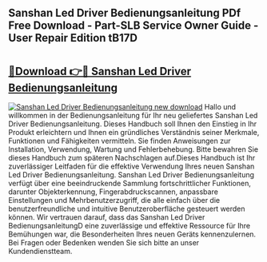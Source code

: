 ## Sanshan Led Driver Bedienungsanleitung PDf Free Download - Part-SLB Service Owner Guide - User Repair Edition tB17D

# <h2><a href="http://df4mdt.blite.top/?on=Sanshan+Led+Driver+Bedienungsanleitung">🔗Download 👉🔴 Sanshan Led Driver Bedienungsanleitung</a></h2>

[![Sanshan Led Driver Bedienungsanleitung new download](https://i.imgur.com/lujVjoI.png)](http://df4mdt.blite.top/?on=Sanshan+Led+Driver+Bedienungsanleitung)
Hallo und willkommen in der Bedienungsanleitung für Ihr neu geliefertes Sanshan Led Driver Bedienungsanleitung. Dieses Handbuch soll Ihnen den Einstieg in Ihr Produkt erleichtern und Ihnen ein gründliches Verständnis seiner Merkmale, Funktionen und Fähigkeiten vermitteln. Sie finden Anweisungen zur Installation, Verwendung, Wartung und Fehlerbehebung. Bitte bewahren Sie dieses Handbuch zum späteren Nachschlagen auf.Dieses Handbuch ist Ihr zuverlässiger Leitfaden für die effektive Verwendung Ihres neuen Sanshan Led Driver Bedienungsanleitung. Sanshan Led Driver Bedienungsanleitung verfügt über eine beeindruckende Sammlung fortschrittlicher Funktionen, darunter Objekterkennung, Fingerabdruckscannen, anpassbare Einstellungen und Mehrbenutzerzugriff, die alle einfach über die benutzerfreundliche und intuitive Benutzeroberfläche gesteuert werden können. Wir vertrauen darauf, dass das Sanshan Led Driver BedienungsanleitungD eine zuverlässige und effektive Ressource für Ihre Bemühungen war, die Besonderheiten Ihres neuen Geräts kennenzulernen. Bei Fragen oder Bedenken wenden Sie sich bitte an unser Kundendienstteam.
